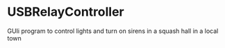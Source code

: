 # USBRelayController
GUIi program to control lights and turn on sirens in a squash hall in a local town

